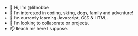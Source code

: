 - 👋 Hi, I’m @lillnobbe
- 👀 I’m interested in coding, skiing, dogs, family and adventure!
- 🌱 I’m currently learning Javascript, CSS & HTML.
- 💞️ I’m looking to collaborate on projects.
- 📫 Reach me here I suppose.

<!---
lillnobbe/lillnobbe is a ✨ special ✨ repository because its `README.md` (this file) appears on your GitHub profile.
You can click the Preview link to take a look at your changes.
--->
